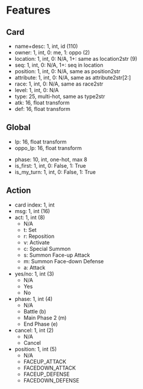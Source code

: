 # Features

## Card 
- name+desc: 1, int, id (110)
- owner: 1, int, 0: me, 1: oppo (2)
- location: 1, int, 0: N/A, 1+: same as location2str (9)
- seq: 1, int, 0: N/A, 1+: seq in location
- position: 1, int, 0: N/A, same as position2str
- attribute: 1, int, 0: N/A, same as attribute2str[2:]
- race: 1, int, 0: N/A, same as race2str
- level: 1, int, 0: N/A
- type: 25, multi-hot, same as type2str
- atk: 16, float transform
- def: 16, float transform

## Global
- lp: 16, float transform
- oppo_lp: 16, float transform
<!-- - turn: 8, int, trunc to 8 -->
- phase: 10, int, one-hot, max 8
- is_first: 1, int, 0: False, 1: True
- is_my_turn: 1, int, 0: False, 1: True

## Action
- card index: 1, int
- msg: 1, int (16)
- act: 1, int (8)
  - N/A
  - t: Set
  - r: Reposition
  - v: Activate
  - c: Special Summon
  - s: Summon Face-up Attack
  - m: Summon Face-down Defense
  - a: Attack
- yes/no: 1, int (3)
  - N/A
  - Yes
  - No
- phase: 1, int (4)
  - N/A
  - Battle (b)
  - Main Phase 2 (m)
  - End Phase (e)
- cancel: 1, int (2)
  - N/A
  - Cancel
- position: 1, int (5)
  - N/A
  - FACEUP_ATTACK
  - FACEDOWN_ATTACK
  - FACEUP_DEFENSE
  - FACEDOWN_DEFENSE